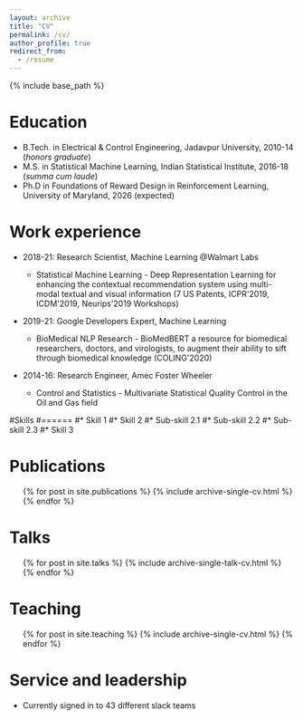 ```yaml
---
layout: archive
title: "CV"
permalink: /cv/
author_profile: true
redirect_from:
  - /resume
---
```


{% include base_path %}

Education
======
* B.Tech. in Electrical & Control Engineering, Jadavpur University, 2010-14 (*honors graduate*)
* M.S. in Statistical Machine Learning, Indian Statistical Institute, 2016-18 (*summa cum laude*)
* Ph.D in Foundations of Reward Design in Reinforcement Learning, University of Maryland, 2026 (expected)

Work experience
======
* 2018-21: Research Scientist, Machine Learning @Walmart Labs
  * Statistical Machine Learning - Deep Representation Learning for enhancing the contextual recommendation system using multi-modal textual and visual information (7 US Patents, ICPR'2019, ICDM'2019, Neurips'2019 Workshops)

* 2019-21: Google Developers Expert, Machine Learning
  * BioMedical NLP Research - BioMedBERT a resource for biomedical researchers, doctors, and virologists, to augment their ability to sift through biomedical knowledge (COLING'2020)

* 2014-16: Research Engineer, Amec Foster Wheeler
  * Control and Statistics -  Multivariate Statistical Quality Control in the Oil and Gas field

  
#Skills
#======
#* Skill 1
#* Skill 2
#* Sub-skill 2.1
  #* Sub-skill 2.2
  #* Sub-skill 2.3
#* Skill 3

Publications
======
  <ul>{% for post in site.publications %}
    {% include archive-single-cv.html %}
  {% endfor %}</ul>
  
Talks
======
  <ul>{% for post in site.talks %}
    {% include archive-single-talk-cv.html %}
  {% endfor %}</ul>
  
Teaching
======
  <ul>{% for post in site.teaching %}
    {% include archive-single-cv.html %}
  {% endfor %}</ul>
  
Service and leadership
======
* Currently signed in to 43 different slack teams
